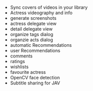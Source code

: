 * Sync covers of videos in your library
* Actress videography and info
* generate screenshots
* actress delegate view
* detail delegate view
* organize tags dialog
* organzie acts dialog
* automatic Recommendations
* user Recommendations
* comments
* ratings
* wishlists
* favourite actress
* OpenCV face detection
* Subtitle sharing for JAV
